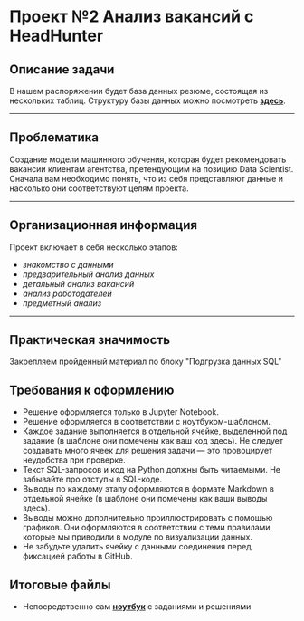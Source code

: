 # __Проект №2 Анализ вакансий c HeadHunter__ #

## __Описание задачи__ 

В нашем распоряжении будет база данных резюме, состоящая из нескольких таблиц.  Структуру базы данных можно посмотреть __[здесь][]__.
____

[здесь]: https://drive.google.com/file/d/1uKABdR7DVbPk4FftrUoTmtpwVxr-qs_O/view

## __Проблематика__

Создание модели машинного обучения, которая будет рекомендовать вакансии клиентам агентства, претендующим на позицию Data Scientist. Сначала вам необходимо понять, что из себя представляют данные и насколько они соответствуют целям проекта.
___
## __Организационная информация__

Проект включает в себя несколько этапов:

- _знакомство с данными_
- _предварительный анализ данных_
- _детальный анализ вакансий_
- _анализ работодателей_
- _предметный анализ_
___

## __Практическая значимость__

Закрепляем пройденный материал по блоку "Подгрузка данных SQL"

## __Требования к оформлению__

* Решение оформляется только в Jupyter Notebook.
* Решение оформляется в соответствии с ноутбуком-шаблоном.
* Каждое задание выполняется в отдельной ячейке, выделенной под задание (в шаблоне они помечены как ваш код здесь). Не следует создавать много ячеек для решения задачи — это провоцирует неудобства при проверке.
* Текст SQL-запросов и код на Python должны быть читаемыми. Не забывайте про отступы в SQL-коде.
* Выводы по каждому этапу оформляются в формате Markdown в отдельной ячейке (в шаблоне они помечены как ваши выводы здесь).
* Выводы можно дополнительно проиллюстрировать с помощью графиков. Они оформляются в соответствии с теми правилами, которые мы приводили в модуле по визуализации данных.
* Не забудьте удалить ячейку с данными соединения перед фиксацией работы в GitHub.

## __Итоговые файлы__

- Непосредственно сам __[ноутбук]__ с заданиями и решениями

[ноутбук]: https://github.com/nickarctic/datascience/blob/main/project_2/Project_2_%D0%9D%D0%BE%D1%83%D1%82%D0%B1%D1%83%D0%BA_%D1%88%D0%B0%D0%B1%D0%BB%D0%BE%D0%BD.ipynb
